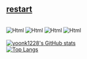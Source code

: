 <a href="https://cooltext.com"><h2> restart </h2></a>
<br />
<img alt="Html" src ="https://img.shields.io/badge/TypeScript-3178C6.svg?&style=for-the-badge&logo=TypeScript&logoColor=black"/>
<img alt="Html" src ="https://img.shields.io/badge/JavaScriipt-F7DF1E.svg?&style=for-the-badge&logo=JavaScript&logoColor=black"/>
<img alt="Html" src ="https://img.shields.io/badge/NextJs-FFFFFF.svg?&style=for-the-badge&logo=Nextdotjs&logoColor=black"/>
<img alt="Html" src ="https://img.shields.io/badge/IntelliJ-8D5A9E.svg?&style=for-the-badge&logo=Intellijidea&logoColor=black"/>
<br />
<br />
[![yoonk1228's GitHub stats](https://github-readme-stats.vercel.app/api?username=yoonk1228&show_icons=true&theme=highcontrast)](https://github.com/yoonk1228/github-readme-stats)
<br />
[![Top Langs](https://github-readme-stats.vercel.app/api/top-langs/?username=anuraghazra&layout=compact&theme=highcontrast)](https://github.com/yoonk1228/github-readme-stats)
